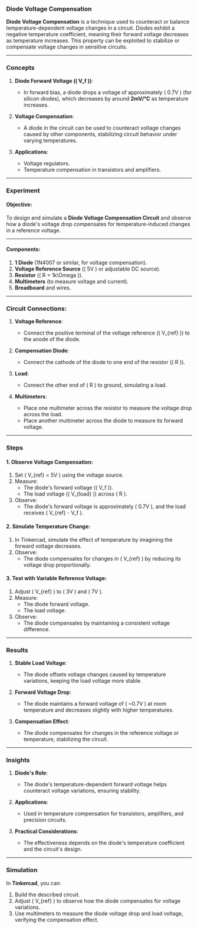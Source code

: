 ### **Diode Voltage Compensation**

**Diode Voltage Compensation** is a technique used to counteract or balance temperature-dependent voltage changes in a circuit. Diodes exhibit a negative temperature coefficient, meaning their forward voltage decreases as temperature increases. This property can be exploited to stabilize or compensate voltage changes in sensitive circuits.

---

### Concepts

1. **Diode Forward Voltage (\( V_f \))**:
   - In forward bias, a diode drops a voltage of approximately \( 0.7V \) (for silicon diodes), which decreases by around **2mV/°C** as temperature increases.

2. **Voltage Compensation**:
   - A diode in the circuit can be used to counteract voltage changes caused by other components, stabilizing circuit behavior under varying temperatures.

3. **Applications**:
   - Voltage regulators.
   - Temperature compensation in transistors and amplifiers.

---

### Experiment

#### **Objective**:
To design and simulate a **Diode Voltage Compensation Circuit** and observe how a diode's voltage drop compensates for temperature-induced changes in a reference voltage.

---

#### **Components**:
1. **1 Diode** (1N4007 or similar, for voltage compensation).
2. **Voltage Reference Source** (\( 5V \) or adjustable DC source).
3. **Resistor** (\( R = 1k\Omega \)).
4. **Multimeters** (to measure voltage and current).
5. **Breadboard** and wires.

---

### **Circuit Connections**:

1. **Voltage Reference**:
   - Connect the positive terminal of the voltage reference (\( V_{ref} \)) to the anode of the diode.

2. **Compensation Diode**:
   - Connect the cathode of the diode to one end of the resistor (\( R \)).

3. **Load**:
   - Connect the other end of \( R \) to ground, simulating a load.

4. **Multimeters**:
   - Place one multimeter across the resistor to measure the voltage drop across the load.
   - Place another multimeter across the diode to measure its forward voltage.

---

### Steps

#### **1. Observe Voltage Compensation**:
1. Set \( V_{ref} = 5V \) using the voltage source.
2. Measure:
   - The diode's forward voltage (\( V_f \)).
   - The load voltage (\( V_{load} \)) across \( R \).
3. Observe:
   - The diode's forward voltage is approximately \( 0.7V \), and the load receives \( V_{ref} - V_f \).

#### **2. Simulate Temperature Change**:
1. In Tinkercad, simulate the effect of temperature by imagining the forward voltage decreases.
2. Observe:
   - The diode compensates for changes in \( V_{ref} \) by reducing its voltage drop proportionally.

#### **3. Test with Variable Reference Voltage**:
1. Adjust \( V_{ref} \) to \( 3V \) and \( 7V \).
2. Measure:
   - The diode forward voltage.
   - The load voltage.
3. Observe:
   - The diode compensates by maintaining a consistent voltage difference.

---

### Results

1. **Stable Load Voltage**:
   - The diode offsets voltage changes caused by temperature variations, keeping the load voltage more stable.

2. **Forward Voltage Drop**:
   - The diode maintains a forward voltage of \( ~0.7V \) at room temperature and decreases slightly with higher temperatures.

3. **Compensation Effect**:
   - The diode compensates for changes in the reference voltage or temperature, stabilizing the circuit.

---

### Insights

1. **Diode's Role**:
   - The diode's temperature-dependent forward voltage helps counteract voltage variations, ensuring stability.

2. **Applications**:
   - Used in temperature compensation for transistors, amplifiers, and precision circuits.

3. **Practical Considerations**:
   - The effectiveness depends on the diode's temperature coefficient and the circuit's design.

---

### Simulation
In **Tinkercad**, you can:
1. Build the described circuit.
2. Adjust \( V_{ref} \) to observe how the diode compensates for voltage variations.
3. Use multimeters to measure the diode voltage drop and load voltage, verifying the compensation effect.

